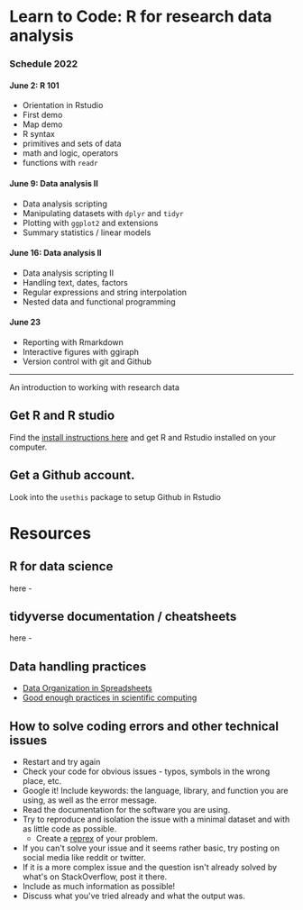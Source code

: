 # Learn to Code: R for research data analysis
  
### Schedule 2022

#### June 2: R 101

- Orientation in Rstudio
- First demo
- Map demo
- R syntax
- primitives and sets of data
- math and logic, operators
- functions with `readr`

#### June 9: Data analysis II

- Data analysis scripting
- Manipulating datasets with `dplyr` and `tidyr`
- Plotting with `ggplot2` and extensions
- Summary statistics / linear models

#### June 16: Data analysis II

- Data analysis scripting II
- Handling text, dates, factors
- Regular expressions and string interpolation
- Nested data and functional programming

#### June 23

- Reporting with Rmarkdown
- Interactive figures with ggiraph
- Version control with git and Github


------
  
An introduction to working with research data

## Get R and R studio

Find the [install instructions here](https://venerable-longma-68a7c8.netlify.app/) and get R and Rstudio installed on your computer.  

## Get a Github account.

Look into the `usethis` package to setup Github in Rstudio


# Resources

## R for data science

here - 

## tidyverse documentation / cheatsheets

here - 

## Data handling practices

- [Data Organization in Spreadsheets](https://www.tandfonline.com/doi/full/10.1080/00031305.2017.1375989)  
- [Good enough practices in scientific computing](https://journals.plos.org/ploscompbiol/article?id=10.1371/journal.pcbi.1005510)


## How to solve coding errors and other technical issues

- Restart and try again
- Check your code for obvious issues - typos, symbols in the wrong place, etc.
- Google it! Include keywords: the language, library, and function you are using, as well as the error message.  
- Read the documentation for the software you are using. 
- Try to reproduce and isolation the issue with a minimal dataset and with as little code as possible.
  - Create a [reprex](https://reprex.tidyverse.org/) of your problem.  
- If you can't solve your issue and it seems rather basic, try posting on social media like reddit or twitter.   
- If it is a more complex issue and the question isn't already solved by what's on StackOverflow, post it there.   
- Include as much information as possible!
- Discuss what you've tried already and what the output was.




